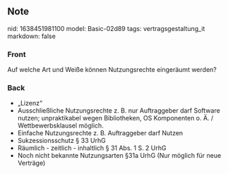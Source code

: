 ## Note
nid: 1638451981100
model: Basic-02d89
tags: vertragsgestaltung_it
markdown: false

### Front
Auf welche Art und Weiße können Nutzungsrechte eingeräumt werden?

### Back
<ul><li>„Lizenz“</li><li>Ausschließliche Nutzungsrechte z. B. nur Auftraggeber darf Software nutzen; unpraktikabel wegen Bibliotheken, OS Komponenten o. Ä. / Wettbewerbsklausel möglich.</li><li>Einfache Nutzungsrechte z. B. Auftraggeber darf Nutzen</li><li>Sukzessionsschutz § 33 UrhG</li><li>Räumlich - zeitlich - inhaltlich § 31 Abs. 1 S. 2 UrhG</li><li>Noch nicht bekannte Nutzungsarten §31a UrhG (Nur möglich für neue Verträge)</li></ul>
